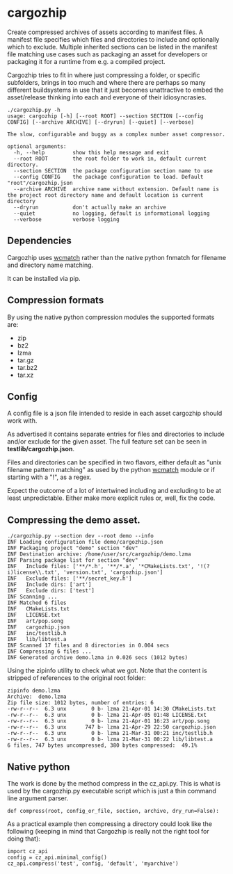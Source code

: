 # cargozhip



Create compressed archives of assets according to manifest files. A manifest file specifies which files and directories to include and optionally which to exclude. Multiple inherited sections can be listed in the manifest file matching use cases such as packaging an asset for developers or packaging it for a runtime from e.g. a compiled project. 

Cargozhip tries to fit in where just compressing a folder, or specific subfolders, brings in too much and where there are perhaps so many different buildsystems in use that it just becomes unattractive to embed the asset/release thinking into each and everyone of their idiosyncrasies. 



```
./cargozhip.py -h
usage: cargozhip [-h] [--root ROOT] --section SECTION [--config CONFIG] [--archive ARCHIVE] [--dryrun] [--quiet] [--verbose]

The slow, configurable and buggy as a complex number asset compressor.

optional arguments:
  -h, --help         show this help message and exit
  --root ROOT        the root folder to work in, default current directory.
  --section SECTION  the package configuration section name to use
  --config CONFIG    the package configuration to load. Default "root"/cargozhip.json
  --archive ARCHIVE  archive name without extension. Default name is the project root directory name and default location is current directory
  --dryrun           don't actually make an archive
  --quiet            no logging, default is informational logging
  --verbose          verbose logging
```



## Dependencies

Cargozhip uses [wcmatch](https://github.com/facelessuser/wcmatch/) rather than the native python fnmatch for filename and directory name matching. 

It can be installed via pip.



## Compression formats

By using the native python compression modules the supported formats are:

- zip
- bz2
- lzma
- tar.gz
- tar.bz2
- tar.xz


## Config 

A config file is a json file intended to reside in each asset cargozhip should work with.

As advertised it contains separate entries for files and directories to include and/or exclude for the given asset. The full feature set can be seen in **testlib/cargozhip.json**.

Files and directories can be specified in two flavors, either default as "unix filename pattern matching" as used by the python [wcmatch](https://github.com/facelessuser/wcmatch/) module or if starting with a "!", as a regex.

Expect the outcome of a lot of intertwined including and excluding to be at least unpredictable. Either make more explicit rules or, well, fix the code.



## Compressing the demo asset.

```
./cargozhip.py --section dev --root demo --info
INF Loading configuration file demo/cargozhip.json
INF Packaging project "demo" section "dev"
INF Destination archive: /home/user/src/cargozhip/demo.lzma
INF Parsing package list for section "dev"
INF   Include files: ['**/*.h', '**/*.a', '*CMakeLists.txt', '!(?i)license\\.txt', 'version.txt', 'cargozhip.json']
INF   Exclude files: ['**/secret_key.h']
INF   Include dirs: ['art']
INF   Exclude dirs: ['test']
INF Scanning ...
INF Matched 6 files
INF   CMakeLists.txt
INF   LICENSE.txt
INF   art/pop.song
INF   cargozhip.json
INF   inc/testlib.h
INF   lib/libtest.a
INF Scanned 17 files and 8 directories in 0.004 secs
INF Compressing 6 files ...
INF Generated archive demo.lzma in 0.026 secs (1012 bytes)
```



Using the zipinfo utility to check what we got. Note that the content is stripped of references to the original root folder:

```
zipinfo demo.lzma
Archive:  demo.lzma
Zip file size: 1012 bytes, number of entries: 6
-rw-r--r--  6.3 unx        0 b- lzma 21-Apr-01 14:30 CMakeLists.txt
-rw-r--r--  6.3 unx        0 b- lzma 21-Apr-05 01:48 LICENSE.txt
-rw-r--r--  6.3 unx        0 b- lzma 21-Apr-01 16:23 art/pop.song
-rw-r--r--  6.3 unx      747 b- lzma 21-Apr-29 22:50 cargozhip.json
-rw-r--r--  6.3 unx        0 b- lzma 21-Mar-31 00:21 inc/testlib.h
-rw-r--r--  6.3 unx        0 b- lzma 21-Mar-31 00:22 lib/libtest.a
6 files, 747 bytes uncompressed, 380 bytes compressed:  49.1%
```


## Native python

The work is done by the method compress in the cz_api.py. This is what is used by the cargozhip.py executable script which is just a thin command line argument parser. 

```
def compress(root, config_or_file, section, archive, dry_run=False):
```



As a practical example then compressing a directory could look like the following (keeping in mind that Cargozhip is really not the right tool for doing that):

```
import cz_api
config = cz_api.minimal_config()
cz_api.compress('test', config, 'default', 'myarchive')
```

